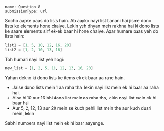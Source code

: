 ```ngMeta
name: Question 8
submissionType: url
```

Socho aapke paas do lists hain. Ab aapko nayi list banani hai jisme dono lists ke elements hone chaiye. Lekin yeh dhyan mein rakhna hai ki dono lists ke saare elements sirf ek-ek baar hi hone chaiye. Agar humare paas yeh do lists hain:

```python
list1 = [1, 5, 10, 12, 16, 20]
list2 = [1, 2, 10, 13, 16]
```

Toh humari nayi list yeh hogi:

```python
new_list = [1, 2, 5, 10, 12, 13, 16, 20]
```

Yahan dekho ki dono lists ke items ek ek baar aa rahe hain.

* Jaise dono lists mein 1 aa raha tha, lekin nayi list mein ek hi baar aa raha hai.
* Aise hi 10 aur 16 bhi dono list mein aa raha tha, lekin nayi list mein ek hi baar hai
* Aur 5, 2, 12, 13 aur 20 mein se kuch pehli list mein the aur kuch dusri mein, lekin

Sabhi numbers nayi list mein ek hi baar aayenge.
